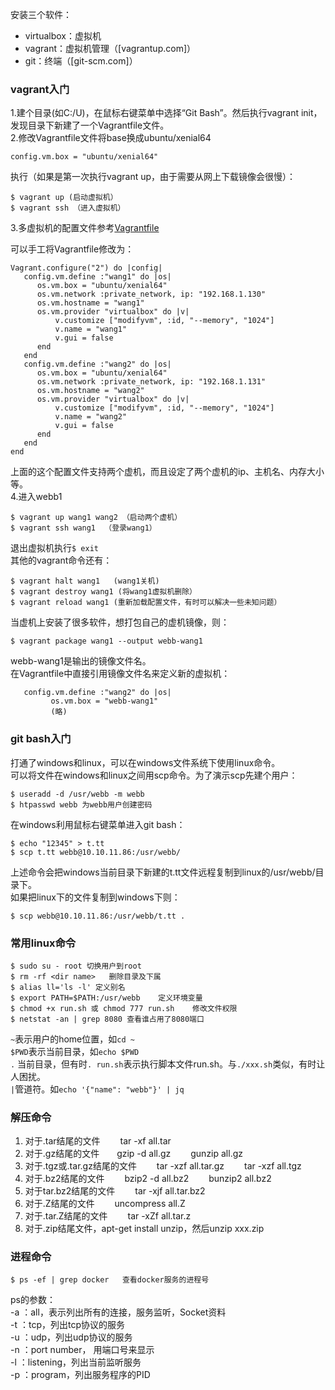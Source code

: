 安装三个软件：
 - virtualbox：虚拟机  
 - vagrant：虚拟机管理（[vagrantup.com]）  
 - git：终端（[git-scm.com]）  

### vagrant入门　
1.建个目录(如C:/U)，在鼠标右键菜单中选择“Git Bash”。然后执行vagrant init，发现目录下新建了一个Vagrantfile文件。  
2.修改Vagrantfile文件将base换成ubuntu/xenial64  
```
config.vm.box = "ubuntu/xenial64"
```  
执行（如果是第一次执行vagrant up，由于需要从网上下载镜像会很慢）：  
```
$ vagrant up (启动虚拟机）
$ vagrant ssh （进入虚拟机）
```
3.多虚拟机的配置文件参考[Vagrantfile](https://github.com/wbwangk/wbwangk.github.io/wiki/Vagrantfile)

可以手工将Vagrantfile修改为：
```
Vagrant.configure("2") do |config|
   config.vm.define :"wang1" do |os|
      os.vm.box = "ubuntu/xenial64"
      os.vm.network :private_network, ip: "192.168.1.130"
      os.vm.hostname = "wang1"
      os.vm.provider "virtualbox" do |v|
          v.customize ["modifyvm", :id, "--memory", "1024"]
          v.name = "wang1"
          v.gui = false
      end
   end
   config.vm.define :"wang2" do |os|
      os.vm.box = "ubuntu/xenial64"
      os.vm.network :private_network, ip: "192.168.1.131"
      os.vm.hostname = "wang2"
      os.vm.provider "virtualbox" do |v|
          v.customize ["modifyvm", :id, "--memory", "1024"]
          v.name = "wang2"
          v.gui = false
      end
   end
end
```
上面的这个配置文件支持两个虚机，而且设定了两个虚机的ip、主机名、内存大小等。  
4.进入webb1  
```
$ vagrant up wang1 wang2 （启动两个虚机）
$ vagrant ssh wang1  （登录wang1）
```
退出虚拟机执行```$ exit```  
其他的vagrant命令还有：
```
$ vagrant halt wang1   (wang1关机)
$ vagrant destroy wang1 (将wang1虚拟机删除）
$ vagrant reload wang1 (重新加载配置文件，有时可以解决一些未知问题）
```

当虚机上安装了很多软件，想打包自己的虚机镜像，则：
```
$ vagrant package wang1 --output webb-wang1
```
webb-wang1是输出的镜像文件名。  
在Vagrantfile中直接引用镜像文件名来定义新的虚拟机：
```
   config.vm.define :"wang2" do |os|
         os.vm.box = "webb-wang1"
         (略)   
```
### git bash入门
打通了windows和linux，可以在windows文件系统下使用linux命令。  
可以将文件在windows和linux之间用scp命令。为了演示scp先建个用户：
```
$ useradd -d /usr/webb -m webb
$ htpasswd webb 为webb用户创建密码
```
在windows利用鼠标右键菜单进入git bash：
```
$ echo "12345" > t.tt
$ scp t.tt webb@10.10.11.86:/usr/webb/
```
上述命令会把windows当前目录下新建的t.tt文件远程复制到linux的/usr/webb/目录下。  
如果把linux下的文件复制到windows下则：
```
$ scp webb@10.10.11.86:/usr/webb/t.tt .
```
### 常用linux命令
```
$ sudo su - root 切换用户到root
$ rm -rf <dir name>   删除目录及下属
$ alias ll='ls -l' 定义别名
$ export PATH=$PATH:/usr/webb    定义环境变量
$ chmod +x run.sh 或 chmod 777 run.sh    修改文件权限
$ netstat -an | grep 8080 查看谁占用了8080端口

```
```~```表示用户的home位置，如```cd ~```  
```$PWD```表示当前目录，如```echo $PWD```    
```.``` 当前目录，但有时```. run.sh```表示执行脚本文件run.sh。与```./xxx.sh```类似，有时让人困扰。  
```|```管道符。如```echo '{"name": "webb"}' | jq```  

### 解压命令
 1. 对于.tar结尾的文件 　　tar -xf all.tar  
 2. 对于.gz结尾的文件　　gzip -d all.gz 　　gunzip all.gz   
 3. 对于.tgz或.tar.gz结尾的文件 　　tar -xzf all.tar.gz 　　tar -xzf all.tgz   
 4. 对于.bz2结尾的文件 　　bzip2 -d all.bz2 　　bunzip2 all.bz2   
 5. 对于tar.bz2结尾的文件 　　tar -xjf all.tar.bz2   
 6. 对于.Z结尾的文件 　　uncompress all.Z  
 7. 对于.tar.Z结尾的文件 　　tar -xZf all.tar.z  
 8. 对于.zip结尾文件，apt-get install unzip，然后unzip xxx.zip  

### 进程命令
```
$ ps -ef | grep docker   查看docker服务的进程号
```
ps的参数：  
-a ：all，表示列出所有的连接，服务监听，Socket资料  
-t ：tcp，列出tcp协议的服务  
-u ：udp，列出udp协议的服务  
-n ：port number， 用端口号来显示  
-l ：listening，列出当前监听服务  
-p ：program，列出服务程序的PID  